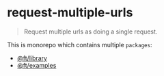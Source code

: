 # request-multiple-urls

> Request multiple urls as doing a single request.

This is monorepo which contains multiple `packages`:

- [@ft/library](./packages/library/README.md)
- [@ft/examples](./packages/examples/README.md)
